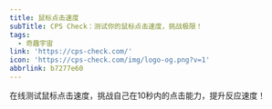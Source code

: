 ```yaml
---
title: 鼠标点击速度
subTitle: CPS Check：测试你的鼠标点击速度，挑战极限！
tags:
  - 奇趣宇宙
link: 'https://cps-check.com/'
icon: 'https://cps-check.com/img/logo-og.png?v=1'
abbrlink: b7277e60
---
```


在线测试鼠标点击速度，挑战自己在10秒内的点击能力，提升反应速度！